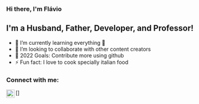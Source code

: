 ### Hi there, I'm Flávio

## I'm a Husband, Father, Developer, and Professor!
- 🌱 I’m currently learning everything 🤣
- 👯 I’m looking to collaborate with other content creators
- 🥅 2022 Goals: Contribute more using github
- ⚡ Fun fact: I love to cook specially italian food

### Connect with me:

[<a href="linkedin.com/in/flávio-motta-28155052" rel="nofollow"><img align= "left" alt="flavioDev | Linkedin" width="22px" src="/codeSTACKr/codeSTACKr/raw/master/img/linkedin-light.svg" /></a>]